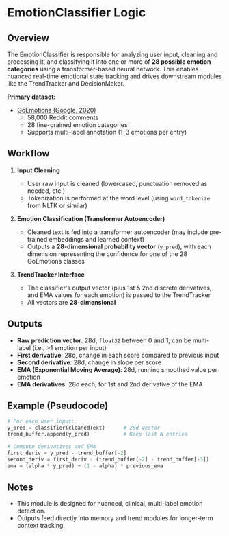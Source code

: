 # EmotionClassifier Logic

## Overview

The EmotionClassifier is responsible for analyzing user input, cleaning and processing it, and classifying it into one or more of **28 possible emotion categories** using a transformer-based neural network. This enables nuanced real-time emotional state tracking and drives downstream modules like the TrendTracker and DecisionMaker.

**Primary dataset:**

- [GoEmotions (Google, 2020)](https://github.com/google-research/google-research/tree/master/goemotions/data)
  - 58,000 Reddit comments
  - 28 fine-grained emotion categories
  - Supports multi-label annotation (1–3 emotions per entry)

## Workflow

1. **Input Cleaning**

   - User raw input is cleaned (lowercased, punctuation removed as needed, etc.)
   - Tokenization is performed at the word level (using `word_tokenize` from NLTK or similar)
2. **Emotion Classification (Transformer Autoencoder)**

   - Cleaned text is fed into a transformer autoencoder (may include pre-trained embeddings and learned context)
   - Outputs a **28-dimensional probability vector** (`y_pred`), with each dimension representing the confidence for one of the 28 GoEmotions classes
3. **TrendTracker Interface**

   - The classifier's output vector (plus 1st & 2nd discrete derivatives, and EMA values for each emotion) is passed to the TrendTracker
   - All vectors are **28-dimensional**

## Outputs

- **Raw prediction vector**: 28d, `float32` between 0 and 1, can be multi-label (i.e., >1 emotion per input)
- **First derivative**: 28d, change in each score compared to previous input
- **Second derivative**: 28d, change in slope per score
- **EMA (Exponential Moving Average)**: 28d, running smoothed value per emotion
- **EMA derivatives**: 28d each, for 1st and 2nd derivative of the EMA

## Example (Pseudocode)

```python
# For each user input:
y_pred = classifier(cleanedText)      # 28d vector
trend_buffer.append(y_pred)           # Keep last N entries

# Compute derivatives and EMA
first_deriv = y_pred - trend_buffer[-2]
second_deriv = first_deriv - (trend_buffer[-2] - trend_buffer[-3])
ema = (alpha * y_pred) + (1 - alpha) * previous_ema
```

## Notes

- This module is designed for nuanced, clinical, multi-label emotion detection.
- Outputs feed directly into memory and trend modules for longer-term context tracking.
